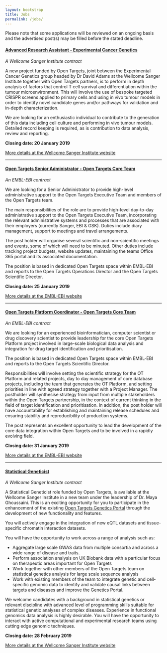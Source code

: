 ```yaml
---
layout: bootstrap
title: Jobs
permalink: /jobs/
---
```

Please note that some applications will be reviewed on an ongoing basis and the advertised post(s) may be filled before the stated deadline. 


#### [Advanced Research Assistant - Experimental Cancer Genetics](https://jobs.sanger.ac.uk/wd/plsql/wd_portal.show_job?p_web_site_id=1764&p_web_page_id=373804)
*A Wellcome Sanger Institute contract*

A new project funded by Open Targets, joint between the Experimental Cancer Genetics group headed by Dr David Adams at the Wellcome Sanger Institute together with Open Targets partners, is to perform in depth analysis of factors that control T cell survival and differentiation within the tumour microenvironment. This will involve the use of bespoke targeted CRISPR screens applied to primary cells and using in vivo tumour models in order to identify novel candidate genes and/or pathways for validation and in-depth characterization.

We are looking for an enthusiastic individual to contribute to the generation of this data including cell culture and performing in vivo tumour models. Detailed record keeping is required, as is contribution to data analysis, review and reporting.

__Closing date: 20 January 2019__

[More details at the Wellcome Sanger Institute website](https://jobs.sanger.ac.uk/wd/plsql/wd_portal.show_job?p_web_site_id=1764&p_web_page_id=373804)

***

#### [Open Targets Senior Administrator - Open Targets Core Team](https://www.embl.de/jobs/searchjobs/index.php?ref=EBI01335)
*An EMBL-EBI contract*

We are looking for a Senior Administrator to provide high-level administrative support to the Open Targets Executive Team and members of the Open Targets team.

The main responsibilities of the role are to provide high-level day-to-day administrative support to the Open Targets Executive Team, incorporating the relevant administrative systems and processes that are associated with their employers (currently Sanger, EBI & GSK). Duties include diary management, support to meetings and travel arrangements.

The post holder will organise several scientific and non-scientific meetings and events, some of which will need to be minuted. Other duties include tracking project budgets, website updates, maintaining the teams Office 365 portal and its associated documentation.

The position is based in dedicated Open Targets space within EMBL-EBI and reports to the Open Targets Operations Director and the Open Targets Scientific Director.

__Closing date: 25 January 2019__

[More details at the EMBL-EBI website](https://www.embl.de/jobs/searchjobs/index.php?ref=EBI01335)


***

#### [Open Targets Platform Coordinator - Open Targets Core Team](https://www.embl.de/jobs/searchjobs/index.php?ref=EBI01323)
*An EMBL-EBI contract*

We are looking for an experienced bioinformatician, computer scientist or drug discovery scientist to provide leadership for the core Open Targets Platform project involved in large-scale biological data analysis and integration for drug target identification and prioritisation.

The position is based in dedicated Open Targets space within EMBL-EBI and reports to the Open Targets Scientific Director.

Responsibilities will involve setting the scientific strategy for the OT Platform and related projects, day to day management of core database projects, including the team that generates the OT Platform, and setting priorities in line with agreed strategy together with a Project Manager. The postholder will synthesise strategy from input from multiple stakeholders within the Open Targets partnership, in the context of current thinking in the field of target identification and prioritisation. In addition, the post holder will have accountability for establishing and maintaining release schedules and ensuring stability and reproducibility of production systems.

The post represents an excellent opportunity to lead the development of the core data integration within Open Targets and to be involved in a rapidly evolving field.

__Closing date: 31 January 2019__

[More details at the EMBL-EBI website](https://www.embl.de/jobs/searchjobs/index.php?ref=EBI01323)

***

#### [Statistical Geneticist](https://jobs.sanger.ac.uk/wd/plsql/wd_portal.show_job?p_web_site_id=1764&p_web_page_id=371402)
*A Wellcome Sanger Institute contract*

A Statistical Geneticist role funded by Open Targets, is available at the Wellcome Sanger Institute in a new team under the leadership of Dr. Maya Ghoussaini. This is an exciting opportunity for you to participate in the enhancement of the existing [Open Targets Genetics Portal](https://genetics.opentargets.org/) through the development of new functionality and features.

You will actively engage in the integration of new eQTL datasets and tissue-specific chromatin interaction datasets.

You will have the opportunity to work across a range of analysis such as:

* Aggregate large scale GWAS data from multiple consortia and across a wide range of disease and traits.
* Perform association analysis on UK Biobank data with a particular focus on therapeutic areas important for Open Targets
* Work together with other members of the Open Targets team on statistical genetics analysis for large scale sequence analysis
* Work with existing members of the team to integrate genetic and cell-specific genomic data to identify and validate causal links between targets and diseases and improve the Genetics Portal.

We welcome candidates with a background in statistical genetics or relevant discipline with advanced level of programming skills suitable for statistical genetic analyses of complex diseases. Experience in functional genomics data analysis is highly desirable. You will have the opportunity to interact with active computational and experimental research teams using cutting edge genomic techniques. 

__Closing date: 28 February 2019__

[More details at the Wellcome Sanger Institute website](https://jobs.sanger.ac.uk/wd/plsql/wd_portal.show_job?p_web_site_id=1764&p_web_page_id=371402)